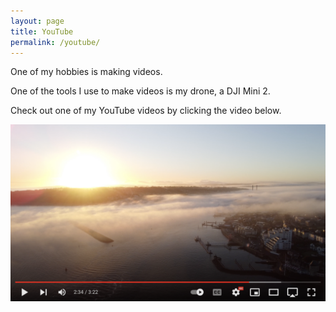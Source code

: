 ```yaml
---
layout: page
title: YouTube
permalink: /youtube/
---
```


One of my hobbies is making videos.

One of the tools I use to make videos is my drone, a DJI Mini 2. 

Check out one of my YouTube videos by clicking the video below.

[![YouTube](/assets/youtube-thumbnail.png)](https://www.youtube.com/watch?v=6GhaulmbQFc)
